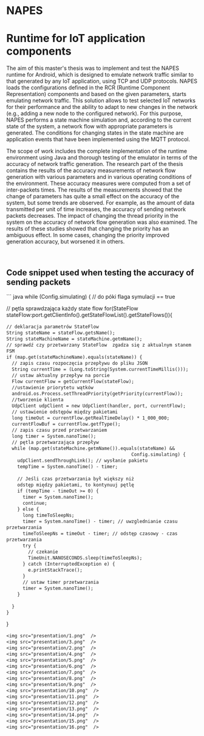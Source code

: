 # NAPES

<h1>Runtime for IoT application components</h1>
<p>  The aim of this master's thesis was to implement and test the NAPES runtime for Android, which is designed to emulate network traffic similar to that generated by any IoT application, using TCP and UDP protocols. NAPES loads the configurations defined in the RCR (Runtime Component Representation) components and based on the given parameters, starts emulating network traffic. This solution allows to test selected IoT networks for their performance and the ability to adapt to new changes in the network (e.g., adding a new node to the configured network). For this purpose, NAPES performs a state machine simulation and, according to the current state of the system, a network flow with appropriate parameters is generated. The conditions for changing states in the state machine are application events that have been implemented using the MQTT protocol.</p>
<p>  The scope of work includes the complete implementation of the runtime environment using Java and thorough testing of the emulator in terms of the accuracy of network traffic generation. The research part of the thesis contains the results of the accuracy measurements of network flow generation with various parameters and in various operating conditions of the environment. These accuracy measures were computed from a set of inter-packets times. The results of the measurements showed that the change of parameters has quite a small effect on the accuracy of the system, but some trends are observed. For example, as the amount of data transmitted per unit of time increases, the accuracy of sending network packets decreases. The impact of changing the thread priority in the system on the accuracy of network flow generation was also examined. The results of these studies showed that changing the priority has an ambiguous effect. In some cases, changing the priority improved generation accuracy, but worsened it in others.</p>
<br/>

<h2>Code snippet used when testing the accuracy of sending packets</h2>
``` java
while (Config.simulating) { // do póki flaga symulacji == true

  // pętla sprawdzająca każdy state flow
  for(StateFlow stateFlow:port.getClientInfo().getStateFlowList().getStateFlows()){

    // deklaracja parametrów StateFlow
    String stateName = stateFlow.getsName();
    String stateMachineName = stateMachine.getmName();
    // sprawdź czy przetwarzany StateFlow  zgadza się z aktualnym stanem FSM
    if (map.get(stateMachineName).equals(stateName)) {
      // zapis czasu rozpoczęcia przepływu do pliku JSON
      String currentTime = (Long.toString(System.currentTimeMillis()));
      // ustaw aktualny przepływ na porcie
      Flow currentFlow = getCurrentFlow(stateFlow);
      //ustawienie priorytetu wątków
      android.os.Process.setThreadPriority(getPriority(currentFlow)); 
      //tworzenie klienta
      UdpClient udpClient = new UdpClient(handler, port, currentFlow);
      // ustawienie odstępów między pakietami
      long timeOut = currentFlow.getRealTimeDelay() * 1_000_000;
      currentFlowBuf = currentFlow.getfType();
      // zapis czasu przed przetwarzaniem
      long timer = System.nanoTime();
      // pętla przetwarzająca przepływ
      while (map.get(stateMachine.getmName()).equals(stateName) &&
                                                  Config.simulating) {
        udpClient.sendThroughLink(); // wysłanie pakietu
        tempTime = System.nanoTime() - timer;

        // Jeśli czas przetwarzania był większy niż
        odstęp między pakietami, to kontynuuj pętlę
        if (tempTime - timeOut >= 0) {
          timer = System.nanoTime();
          continue;
        } else {
          long timeToSleepNs;
          timer = System.nanoTime() - timer; // uwzglednianie czasu przetwarzania
          timeToSleepNs = timeOut - timer; // odstęp czasowy - czas przetwarzania
          try {
            // czekanie
            TimeUnit.NANOSECONDS.sleep(timeToSleepNs);
          } catch (InterruptedException e) {
            e.printStackTrace();
          }
          // ustaw timer przetwarzania
          timer = System.nanoTime();
        }

      }
    }
 }

```
<img src="presentation/1.png"  />
<img src="presentation/3.png"  />
<img src="presentation/2.png"  />
<img src="presentation/4.png"  />
<img src="presentation/5.png"  />
<img src="presentation/6.png"  />
<img src="presentation/7.png"  />
<img src="presentation/8.png"  />
<img src="presentation/9.png"  />
<img src="presentation/10.png"  />
<img src="presentation/11.png"  />
<img src="presentation/12.png"  />
<img src="presentation/13.png"  />
<img src="presentation/14.png"  />
<img src="presentation/15.png"  />
<img src="presentation/16.png"  />

